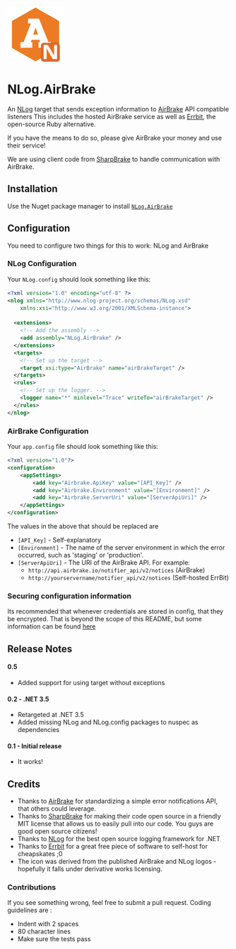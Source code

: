 ![Logo](https://github.com/EastPoint/NLog.AirBrake/raw/master/logo-128.png)

# NLog.AirBrake

An [NLog][NLog] target that sends exception information to [AirBrake][AirBrake]
API compatible listeners  This includes the hosted AirBrake service as well
as [Errbit][Errbit], the open-source Ruby alternative.

If you have the means to do so, please give AirBrake your money and use
their service!

We are using client code from [SharpBrake][SharpBrake] to handle communication
with AirBrake.

[NLog]: http://nlog-project.org/
[AirBrake]: https://airbrake.io/
[Errbit]: https://github.com/errbit/errbit
[SharpBrake]: https://github.com/asbjornu/SharpBrake

## Installation

Use the Nuget package manager to install [`NLog.AirBrake`][nlog.airbrake]

[nuget]: http://www.nuget.org
[nlog.airbrake]: http://nuget.org/packages/NLog.AirBrake

## Configuration

You need to configure two things for this to work: NLog and AirBrake

### NLog Configuration

Your `NLog.config` should look something like this:

```xml
<?xml version="1.0" encoding="utf-8" ?>
<nlog xmlns="http://www.nlog-project.org/schemas/NLog.xsd"
    xmlns:xsi="http://www.w3.org/2001/XMLSchema-instance">

  <extensions>
    <!-- Add the assembly -->
    <add assembly="NLog.AirBrake" />
  </extensions>
  <targets>
    <!-- Set up the target -->
    <target xsi:type="AirBrake" name="airBrakeTarget" />
  </targets>
  <rules>
    <!-- Set up the logger. -->
    <logger name="*" minlevel="Trace" writeTo="airBrakeTarget" />
  </rules>
</nlog>
```

### AirBrake Configuration

Your `app.config` file should look something like this:

```xml
<?xml version="1.0"?>
<configuration>
	<appSettings>
		<add key="Airbrake.ApiKey" value="[API_Key]" />
		<add key="Airbrake.Environment" value="[Environment]" />
		<add key="Airbrake.ServerUri" value="[ServerApiUri]" />
	</appSettings>
</configuration>
```

The values in the above that should be replaced are

- `[API_Key]` - Self-explanatory
- `[Environment]` - The name of the server environment in which the error occurred, such as 'staging' or 'production'.
- `[ServerApiUri]` - The URI of the AirBrake API. For example:
    - `http://api.airbrake.io/notifier_api/v2/notices`  (AirBrake)
    - `http://yourservername/notifier_api/v2/notices`  (Self-hosted ErrBit)

### Securing configuration information

Its recommended that whenever credentials are stored in config, that
they be encrypted.  That is beyond the scope of this README, but some
information can be found [here][net-encrypt]

[net-encrypt]: http://msdn.microsoft.com/en-us/library/ff650304.aspx

## Release Notes

#### 0.5
* Added support for using target without exceptions


#### 0.2 - .NET 3.5

* Retargeted at .NET 3.5
* Added missing NLog and NLog.config packages to nuspec as dependencies

#### 0.1 - Initial release

* It works!

## Credits

* Thanks to [AirBrake][AirBrake] for standardizing a simple error notifications API, that others could leverage.
* Thanks to [SharpBrake][SharpBrake] for making their code open source
in a friendly MIT license that allows us to easily pull into our code.
You guys are good open source citizens!
* Thanks to [NLog][NLog] for the best open source logging framework for .NET
* Thanks to [Errbit][Errbit] for a great free piece of software to self-host
for cheapskates ;0
* The icon was derived from the published AirBrake and NLog logos -
hopefully it falls under derivative works licensing.

### Contributions

If you see something wrong, feel free to submit a pull request.
Coding guidelines are :

- Indent with 2 spaces
- 80 character lines
- Make sure the tests pass
